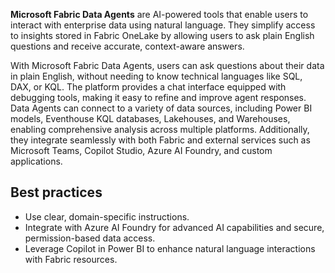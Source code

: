 **Microsoft Fabric Data Agents** are AI-powered tools that enable users to interact with enterprise data using natural language. They simplify access to insights stored in Fabric OneLake by allowing users to ask plain English questions and receive accurate, context-aware answers.

With Microsoft Fabric Data Agents, users can ask questions about their data in plain English, without needing to know technical languages like SQL, DAX, or KQL. The platform provides a chat interface equipped with debugging tools, making it easy to refine and improve agent responses. Data Agents can connect to a variety of data sources, including Power BI models, Eventhouse KQL databases, Lakehouses, and Warehouses, enabling comprehensive analysis across multiple platforms. Additionally, they integrate seamlessly with both Fabric and external services such as Microsoft Teams, Copilot Studio, Azure AI Foundry, and custom applications.

## Best practices

- Use clear, domain-specific instructions.
- Integrate with Azure AI Foundry for advanced AI capabilities and secure, permission-based data access.
- Leverage Copilot in Power BI to enhance natural language interactions with Fabric resources.